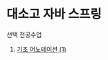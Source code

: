 # 대소고 자바 스프링

선택 전공수업

1. <a href="https://github.com/wsb05/spring_work22/tree/master/ex01">기초 어노테이션 (1)</a>
